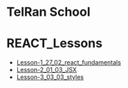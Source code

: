 # TelRan School

# REACT_Lessons

- [Lesson-1_27_02_react_fundamentals](https://github.com/AlexDolz/REACT_Lessons/tree/main/lesson_1_27_02)
- [Lesson-2_01_03_JSX](https://github.com/AlexDolz/REACT_Lessons/tree/main/lesson_1_27_02)
- [Lesson-3_03_03_styles](https://github.com/AlexDolz/REACT_Lessons/tree/main/lesson_3_03_03_styles)

